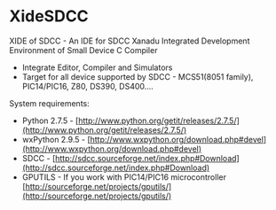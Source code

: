 XideSDCC
========

XIDE of SDCC - An IDE for SDCC
Xanadu Integrated Development Environment of Small Device C Compiler


* Integrate Editor, Compiler and Simulators
* Target for all device supported by SDCC - MCS51(8051 family), PIC14/PIC16, Z80, DS390, DS400....


System requirements:
* Python 2.7.5 - [http://www.python.org/getit/releases/2.7.5/](http://www.python.org/getit/releases/2.7.5/)
* wxPython 2.9.5 - [http://www.wxpython.org/download.php#devel](http://www.wxpython.org/download.php#devel)
* SDCC - [http://sdcc.sourceforge.net/index.php#Download](http://sdcc.sourceforge.net/index.php#Download)
* GPUTILS - If you work with PIC14/PIC16 microcontroller [http://sourceforge.net/projects/gputils/](http://sourceforge.net/projects/gputils/)
